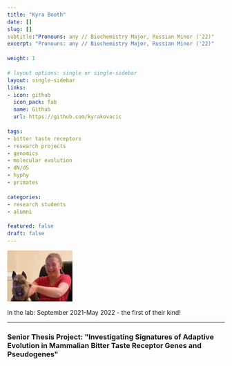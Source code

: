 ```yaml
---
title: "Kyra Booth"
date: []
slug: []
subtitle:"Pronouns: any // Biochemistry Major, Russian Minor ('22)"
excerpt: "Pronouns: any // Biochemistry Major, Russian Minor ('22)"

weight: 1

# layout options: single or single-sidebar
layout: single-sidebar
links:
- icon: github
  icon_pack: fab
  name: Github
  url: https://github.com/kyrakovacic
  
tags: 
- bitter taste receptors
- research projects
- genomics
- molecular evolution
- dN/dS
- hyphy
- primates

categories: 
- research students
- alumni

featured: false
draft: false
---
```

<img src="featured.jpg" alt="" width="30%" height="30%"/>

In the lab: September 2021-May 2022 - the first of their kind!

-----------------------------------------
### Senior Thesis Project: "Investigating Signatures of Adaptive Evolution in Mammalian Bitter Taste Receptor Genes and Pseudogenes"
